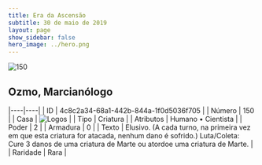 ```yaml
---
title: Era da Ascensão
subtitle: 30 de maio de 2019
layout: page
show_sidebar: false
hero_image: ../hero.png
---
```


![150](https://cdn.keyforgegame.com/media/card_front/pt/435_150_5Q92WVX49R4V_pt.png)

## Ozmo, Marcianólogo

|----|----|
| ID | 4c8c2a34-68a1-442b-844a-1f0d5036f705 |
| Número | 150 |
| Casa | ![Logos](https://archonarcana.com/images/thumb/c/ce/Logos.png/22px-Logos.png "Logos") |
| Tipo | Criatura |
| Atributos | Humano • Cientista |
| Poder | 2 |
| Armadura | 0 |
| Texto | Elusivo. (A cada turno, na primeira vez em que esta criatura for atacada, nenhum dano é sofrido.) Luta/Coleta: Cure 3 danos  de uma criatura de Marte ou  atordoe uma criatura de Marte. |
| Raridade | Rara |
